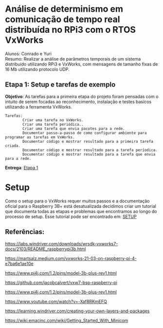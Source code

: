 # Análise de determinismo em comunicação de tempo real distribuída no RPi3 com o RTOS VxWorks
Alunos: Conrado e Yuri  
Resumo: Realizar a análise de parâmetros temporais de um sistema distribuído utilizando RPi3 e VxWorks, com mensagens de tamanho fixas de 16 Mb utilizando protocolo UDP.

## Etapa 1: Setup e tarefas de exemplo

**Objetivo**: As tarefas para a primeira etapa do projeto foram pensadas com o intuito de serem focadas ao reconhecimento, instalação e testes basícos utilizando a ferramenta VxWorks.

```
Tarefas:
        Criar uma tarefa no VxWorks.
        Criar uma tarefa periódica..
        Criar uma tarefa que envia pacotes para a rede.
        Documentar passo-a-passo de como configurar ambiente para programar as tarefas em VxWorks.
        Documentar código e mostrar resultado para a primeira tarefa criada.
        Documentar código e mostrar resultado para a tarefa períodica.
        Documentar código e mostrar resultado para a tarefa que envia para a rede.
```
**Entrega**: [Etapa 1](/etapa_1/)

# Setup

Como o setup para o VxWorks requer muitos passos e a documentação oficial para o Raspberry 3B+ está desatualizada decidimos criar um tutorial que documenta todas as etapas e problemas que encontramos ao longo do processo de setup. Esse tutorial pode ser encontrado em: [SETUP](/SETUP.md)

## Referências:
https://labs.windriver.com/downloads/wrsdk-vxworks7-docs/2103/README_raspberrypi3b.html

https://martsalz.medium.com/vxworks-21-03-on-raspberry-pi-4-e7ba6e1ae10e

https://www.pi4j.com/1.2/pins/model-3b-plus-rev1.html

https://github.com/jacobcalvert/vxw7-bsp-raspberry-pi

https://www.pi4j.com/1.2/pins/model-3b-plus-rev1.html

https://www.youtube.com/watch?v=-Xaf8RKmEFQ

https://learning.windriver.com/creating-your-own-layers-and-packages

https://wiki.emacinc.com/wiki/Getting_Started_With_Minicom

